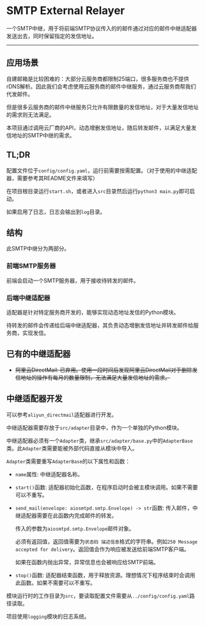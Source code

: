 # SMTP External Relayer

一个SMTP中继，用于将前端SMTP协议传入的的邮件通过对应的邮件中继适配器发送出去，同时保留指定的发信地址。

---

## 应用场景

自建邮箱是比较困难的：大部分云服务商都限制25端口，很多服务商也不提供rDNS解析。因此我们会考虑使用云服务商的邮件中继服务，通过云服务商帮我们代发邮件。

但是很多云服务商的邮件中继服务只允许有限数量的发信地址，对于大量发信地址的需求则无法满足。

本项目通过调用云厂商的API，动态增删发信地址，随后转发邮件，以满足大量发信地址的SMTP中继的需求。

## TL;DR

配置文件位于`config/config.yaml`，运行前需要按需配置。（对于使用的中继适配器，需要参考其README文件来填写）

在项目根目录运行`start.sh`，或者进入`src`目录然后运行`python3 main.py`即可启动。

如果启用了日志，日志会输出到`log`目录。

## 结构

此SMTP中继分为两部分。

### 前端SMTP服务器

前端会启动一个SMTP服务器，用于接收待转发的邮件。

### 后端中继适配器

适配器是针对特定服务商开发的，能够实现动态地址发信的Python模块。

待转发的邮件会传递给后端中继适配器，其负责动态增删发信地址并转发邮件给服务商，实现发信。

## 已有的中继适配器

- ~~阿里云DirectMail: 已弃用。使用一段时间后发现阿里云DirectMail对于删除发信地址的操作有每月的数量限制，无法满足大量发信地址的需求。~~

## 中继适配器开发

可以参考`aliyun_directmail`适配器进行开发。

中继适配器需要存放于`src/adapter`目录中，作为一个单独的Python模块。

中继适配器必须有一个`Adapter`类，继承`src/adapter/base.py`中的`AdapterBase`类。此`Adapter`类需要能被外部代码直接从模块中导入。

`Adapter`类需要重写`AdapterBase`的以下属性和函数：

  - `name`属性: 中继适配器名称。

  - `start()`函数: 适配器初始化函数，在程序启动时会被主模块调用。如果不需要可以不重写。

  - `send_mail(envelope: aiosmtpd.smtp.Envelope) -> str`函数: 传入邮件，中继适配器需要在此函数内完成邮件的转发。
    
    传入的参数为`aiosmtpd.smtp.Envelope`邮件对象。

    必须有返回值，返回值需要为`状态码 描述信息`格式的字符串。例如`250 Message accepted for delivery`。返回值会作为响应被发送给前端SMTP客户端。

    如果在函数内抛出异常，异常信息也会被响应给SMTP前端。

  - `stop()`函数: 适配器结束函数，用于释放资源。理想情况下程序结束时会调用此函数。如果不需要可以不重写。
    
模块运行时的工作目录为`src`，要读取配置文件需要从`../config/config.yaml`路径读取。

项目使用`logging`模块的日志系统。
